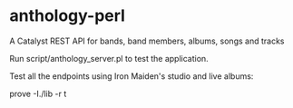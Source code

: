# anthology-perl
A Catalyst REST API for bands, band members, albums, songs and tracks

Run script/anthology_server.pl to test the application.

Test all the endpoints using Iron Maiden's studio and live albums:

prove -I./lib -r t
